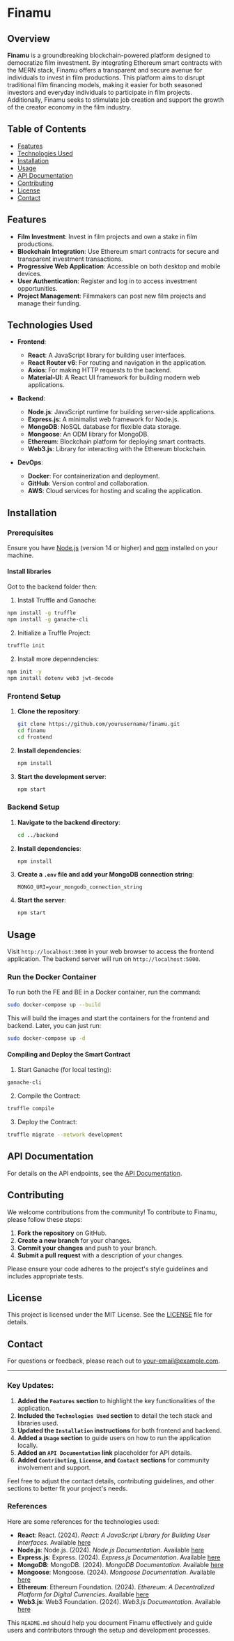 # Finamu

## Overview

**Finamu** is a groundbreaking blockchain-powered platform designed to democratize film investment. By integrating Ethereum smart contracts with the MERN stack, Finamu offers a transparent and secure avenue for individuals to invest in film productions. This platform aims to disrupt traditional film financing models, making it easier for both seasoned investors and everyday individuals to participate in film projects. Additionally, Finamu seeks to stimulate job creation and support the growth of the creator economy in the film industry.

## Table of Contents

- [Features](#features)
- [Technologies Used](#technologies-used)
- [Installation](#installation)
- [Usage](#usage)
- [API Documentation](#api-documentation)
- [Contributing](#contributing)
- [License](#license)
- [Contact](#contact)

## Features

- **Film Investment**: Invest in film projects and own a stake in film productions.
- **Blockchain Integration**: Use Ethereum smart contracts for secure and transparent investment transactions.
- **Progressive Web Application**: Accessible on both desktop and mobile devices.
- **User Authentication**: Register and log in to access investment opportunities.
- **Project Management**: Filmmakers can post new film projects and manage their funding.

## Technologies Used

- **Frontend**:
  - **React**: A JavaScript library for building user interfaces.
  - **React Router v6**: For routing and navigation in the application.
  - **Axios**: For making HTTP requests to the backend.
  - **Material-UI**: A React UI framework for building modern web applications.
  
- **Backend**:
  - **Node.js**: JavaScript runtime for building server-side applications.
  - **Express.js**: A minimalist web framework for Node.js.
  - **MongoDB**: NoSQL database for flexible data storage.
  - **Mongoose**: An ODM library for MongoDB.
  - **Ethereum**: Blockchain platform for deploying smart contracts.
  - **Web3.js**: Library for interacting with the Ethereum blockchain.

- **DevOps**:
  - **Docker**: For containerization and deployment.
  - **GitHub**: Version control and collaboration.
  - **AWS**: Cloud services for hosting and scaling the application.

## Installation

### Prerequisites

Ensure you have [Node.js](https://nodejs.org/) (version 14 or higher) and [npm](https://www.npmjs.com/) installed on your machine.

#### Install libraries
Got to the backend folder then:

1. Install Truffle and Ganache:
```bash
npm install -g truffle
npm install -g ganache-cli
```

2. Initialize a Truffle Project:
```bash
truffle init
```

2. Install more depenndencies:
```bash
npm init -y
npm install dotenv web3 jwt-decode

```

### Frontend Setup

1. **Clone the repository**:

    ```bash
    git clone https://github.com/yourusername/finamu.git
    cd finamu
    cd frontend
    ```

2. **Install dependencies**:

    ```bash
    npm install
    ```

3. **Start the development server**:

    ```bash
    npm start
    ```

### Backend Setup

1. **Navigate to the backend directory**:

    ```bash
    cd ../backend
    ```

2. **Install dependencies**:

    ```bash
    npm install
    ```

3. **Create a `.env` file and add your MongoDB connection string**:

    ```plaintext
    MONGO_URI=your_mongodb_connection_string
    ```

4. **Start the server**:

    ```bash
    npm start
    ```

## Usage

Visit `http://localhost:3000` in your web browser to access the frontend application. The backend server will run on `http://localhost:5000`.

### Run the Docker Container
To run both the FE and BE in a Docker container, run the command:

```bash
sudo docker-compose up --build
```

This will build the images and start the containers for the frontend and backend. Later, you can just run:

```bash 
sudo docker-compose up -d
```

#### Compiling and Deploy the Smart Contract
1. Start Ganache (for local testing):
```bash
ganache-cli
```

2. Compile the Contract:
```bash
truffle compile
```

3. Deploy the Contract:
```bash
truffle migrate --network development
```

## API Documentation

For details on the API endpoints, see the [API Documentation](docs/API.md).

## Contributing

We welcome contributions from the community! To contribute to Finamu, please follow these steps:

1. **Fork the repository** on GitHub.
2. **Create a new branch** for your changes.
3. **Commit your changes** and push to your branch.
4. **Submit a pull request** with a description of your changes.

Please ensure your code adheres to the project's style guidelines and includes appropriate tests.

## License

This project is licensed under the MIT License. See the [LICENSE](LICENSE) file for details.

## Contact

For questions or feedback, please reach out to [your-email@example.com](mailto:your-email@example.com).

---

### Key Updates:

1. **Added the `Features` section** to highlight the key functionalities of the application.
2. **Included the `Technologies Used` section** to detail the tech stack and libraries used.
3. **Updated the `Installation` instructions** for both frontend and backend.
4. **Added a `Usage` section** to guide users on how to run the application locally.
5. **Added an `API Documentation` link** placeholder for API details.
6. **Added `Contributing`, `License`, and `Contact` sections** for community involvement and support.

Feel free to adjust the contact details, contributing guidelines, and other sections to better fit your project's needs.

### References

Here are some references for the technologies used:

- **React**: React. (2024). *React: A JavaScript Library for Building User Interfaces*. Available [here](https://reactjs.org/docs/getting-started.html)
- **Node.js**: Node.js. (2024). *Node.js Documentation*. Available [here](https://nodejs.org/en/docs/)
- **Express.js**: Express. (2024). *Express.js Documentation*. Available [here](https://expressjs.com/en/starter/installing.html)
- **MongoDB**: MongoDB. (2024). *MongoDB Documentation*. Available [here](https://www.mongodb.com/docs/)
- **Mongoose**: Mongoose. (2024). *Mongoose Documentation*. Available [here](https://mongoosejs.com/docs/)
- **Ethereum**: Ethereum Foundation. (2024). *Ethereum: A Decentralized Platform for Digital Currencies*. Available [here](https://ethereum.org/en/developers/)
- **Web3.js**: Web3 Foundation. (2024). *Web3.js Documentation*. Available [here](https://web3js.readthedocs.io/en/v1.7.0/)

This `README.md` should help you document Finamu effectively and guide users and contributors through the setup and development processes.